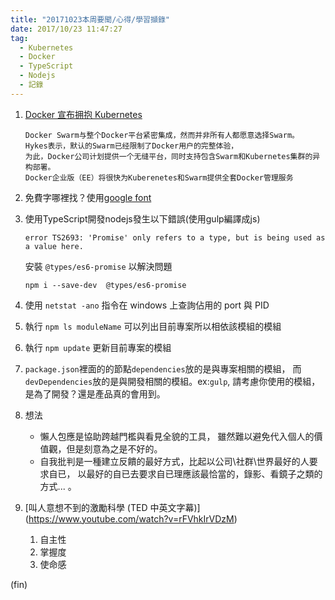```yaml
---
title: "20171023本周要聞/心得/學習擷錄"
date: 2017/10/23 11:47:27
tag:
  - Kubernetes
  - Docker
  - TypeScript
  - Nodejs
  - 記錄
---
```


1. [Docker 宣布拥抱 Kubernetes](https://mp.weixin.qq.com/s/n_Gnn5sJ0PkwhQhWUc0UeQ)

    ```
    Docker Swarm与整个Docker平台紧密集成，然而并非所有人都愿意选择Swarm。 
    Hykes表示，默认的Swarm已经限制了Docker用户的完整体验，
    为此，Docker公司计划提供一个无缝平台，同时支持包含Swarm和Kubernetes集群的异构部署。
    Docker企业版（EE）将很快为Kuberenetes和Swarm提供全套Docker管理服务
    ```

2. 免費字哪裡找？使用[google font](https://fonts.google.com)

3. 使用TypeScript開發nodejs發生以下錯誤(使用gulp編譯成js)
    ```
    error TS2693: 'Promise' only refers to a type, but is being used as a value here.
    ```
    安裝 `@types/es6-promise` 以解決問題
    ```
    npm i --save-dev  @types/es6-promise
    ```
4. 使用 `netstat -ano` 指令在 windows 上查詢佔用的 port 與 PID
5. 執行 `npm ls moduleName` 可以列出目前專案所以相依該模組的模組
6. 執行 `npm update` 更新目前專案的模組
7. `package.json`裡面的的節點`dependencies`放的是與專案相關的模組， 
	而`devDependencies`放的是與開發相關的模組。ex:`gulp`, 
 	請考慮你使用的模組，是為了開發？還是產品真的會用到。
8. 想法
	- 懶人包應是協助跨越門檻與看見全貌的工具，
      雖然難以避免代入個人的價值觀，但是刻意為之是不好的。
	- 自我批判是一種建立反饋的最好方式，比起以公司\社群\世界最好的人要求自已，
      以最好的自已去要求自已理應該最恰當的，錄影、看鏡子之類的方式... 。

9. [叫人意想不到的激勵科學 (TED 中英文字幕)] (https://www.youtube.com/watch?v=rFVhkIrVDzM)
    1. 自主性
    2. 掌握度
    3. 使命感

(fin)	